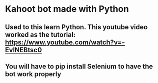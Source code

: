 # Kahoot bot made with Python

## Used to this learn Python. This youtube video worked as the tutorial: https://www.youtube.com/watch?v=-EvlNEBtsc0

## You will have to pip install Selenium to have the bot work properly